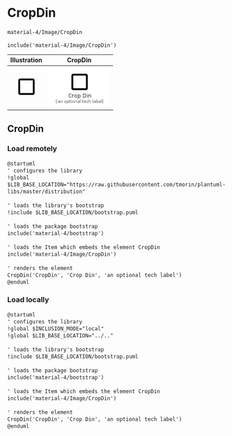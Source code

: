 # CropDin


```text
material-4/Image/CropDin
```

```text
include('material-4/Image/CropDin')
```



| Illustration | CropDin |
| :---: | :---: |
| ![illustration for Illustration](../../material-4/Image/CropDin.png) | ![illustration for CropDin](../../material-4/Image/CropDin.Local.png) |




## CropDin

### Load remotely
```plantuml
@startuml
' configures the library
!global $LIB_BASE_LOCATION="https://raw.githubusercontent.com/tmorin/plantuml-libs/master/distribution"

' loads the library's bootstrap
!include $LIB_BASE_LOCATION/bootstrap.puml

' loads the package bootstrap
include('material-4/bootstrap')

' loads the Item which embeds the element CropDin
include('material-4/Image/CropDin')

' renders the element
CropDin('CropDin', 'Crop Din', 'an optional tech label')
@enduml
```

### Load locally
```plantuml
@startuml
' configures the library
!global $INCLUSION_MODE="local"
!global $LIB_BASE_LOCATION="../.."

' loads the library's bootstrap
!include $LIB_BASE_LOCATION/bootstrap.puml

' loads the package bootstrap
include('material-4/bootstrap')

' loads the Item which embeds the element CropDin
include('material-4/Image/CropDin')

' renders the element
CropDin('CropDin', 'Crop Din', 'an optional tech label')
@enduml
```

